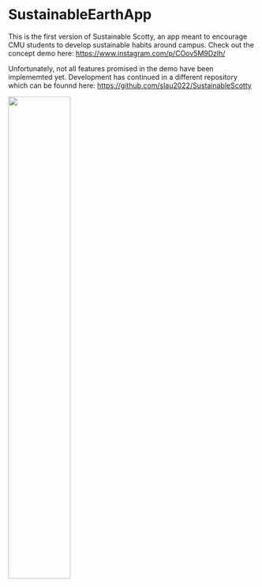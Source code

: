 # SustainableEarthApp

This is the first version of Sustainable Scotty, an app meant to encourage CMU students to develop sustainable habits around campus.
Check out the concept demo here: https://www.instagram.com/p/COov5M9Dzlh/

Unfortunately, not all features promised in the demo have been implememted yet. Development has continued in a different repository which can be founnd here: https://github.com/slau2022/SustainableScotty

<img src="https://user-images.githubusercontent.com/43301140/138366457-d0f1116e-4d3c-44bd-a3ae-148d2b41d5b2.png" width="50%" height="50%">

